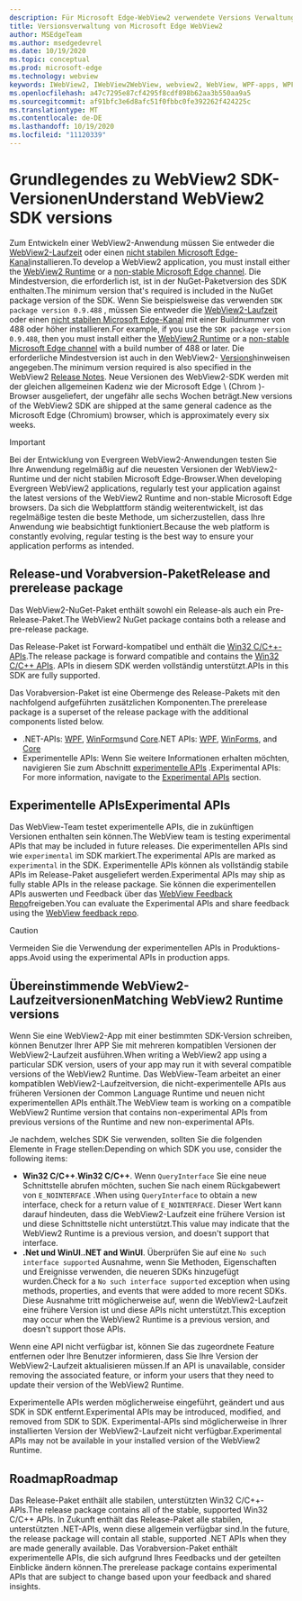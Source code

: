 ```yaml
---
description: Für Microsoft Edge-WebView2 verwendete Versions Verwaltungsmodelle
title: Versionsverwaltung von Microsoft Edge WebView2
author: MSEdgeTeam
ms.author: msedgedevrel
ms.date: 10/19/2020
ms.topic: conceptual
ms.prod: microsoft-edge
ms.technology: webview
keywords: IWebView2, IWebView2WebView, webview2, WebView, WPF-apps, WPF, Edge, ICoreWebView2, ICoreWebView2Host, Browser-Steuerelement, Edge-HTML
ms.openlocfilehash: a47c7295e87cf4295f8cdf898b62aa3b550aa9a5
ms.sourcegitcommit: af91bfc3e6d8afc51f0fbbc0fe392262f424225c
ms.translationtype: MT
ms.contentlocale: de-DE
ms.lasthandoff: 10/19/2020
ms.locfileid: "11120339"
---
```

# <span data-ttu-id="4b1e4-104">Grundlegendes zu WebView2 SDK-Versionen</span><span class="sxs-lookup"><span data-stu-id="4b1e4-104">Understand WebView2 SDK versions</span></span>  

<span data-ttu-id="4b1e4-105">Zum Entwickeln einer WebView2-Anwendung müssen Sie entweder die [WebView2-Laufzeit][MicrosoftDeveloperEdgeWebview2] oder einen [nicht stabilen Microsoft Edge-Kanal][MicrosoftedgeinsiderDownload]installieren.</span><span class="sxs-lookup"><span data-stu-id="4b1e4-105">To develop a WebView2 application, you must install either the [WebView2 Runtime][MicrosoftDeveloperEdgeWebview2] or a [non-stable Microsoft Edge channel][MicrosoftedgeinsiderDownload].</span></span>  <span data-ttu-id="4b1e4-106">Die Mindestversion, die erforderlich ist, ist in der NuGet-Paketversion des SDK enthalten.</span><span class="sxs-lookup"><span data-stu-id="4b1e4-106">The minimum version that's required is included in the NuGet package version of the SDK.</span></span>  <span data-ttu-id="4b1e4-107">Wenn Sie beispielsweise das verwenden `SDK package version 0.9.488` , müssen Sie entweder die [WebView2-Laufzeit][MicrosoftDeveloperEdgeWebview2] oder einen [nicht stabilen Microsoft Edge-Kanal][MicrosoftedgeinsiderDownload] mit einer Buildnummer von 488 oder höher installieren.</span><span class="sxs-lookup"><span data-stu-id="4b1e4-107">For example, if you use the `SDK package version 0.9.488`, then you must install either the [WebView2 Runtime][MicrosoftDeveloperEdgeWebview2] or a [non-stable Microsoft Edge channel][MicrosoftedgeinsiderDownload] with a build number of 488 or later.</span></span>  <span data-ttu-id="4b1e4-108">Die erforderliche Mindestversion ist auch in den WebView2- [Versions][Releasenotes]hinweisen angegeben.</span><span class="sxs-lookup"><span data-stu-id="4b1e4-108">The minimum version required is also specified in the WebView2 [Release Notes][Releasenotes].</span></span>  <span data-ttu-id="4b1e4-109">Neue Versionen des WebView2-SDK werden mit der gleichen allgemeinen Kadenz wie der Microsoft Edge \ (Chrom \)-Browser ausgeliefert, der ungefähr alle sechs Wochen beträgt.</span><span class="sxs-lookup"><span data-stu-id="4b1e4-109">New versions of the WebView2 SDK are shipped at the same general cadence as the Microsoft Edge \(Chromium\) browser, which is approximately every six weeks.</span></span>  

> [!IMPORTANT]
> <span data-ttu-id="4b1e4-110">Bei der Entwicklung von Evergreen WebView2-Anwendungen testen Sie Ihre Anwendung regelmäßig auf die neuesten Versionen der WebView2-Runtime und der nicht stabilen Microsoft Edge-Browser.</span><span class="sxs-lookup"><span data-stu-id="4b1e4-110">When developing Evergreen WebView2 applications, regularly test your application against the latest versions of the WebView2 Runtime and non-stable Microsoft Edge browsers.</span></span>  <span data-ttu-id="4b1e4-111">Da sich die Webplattform ständig weiterentwickelt, ist das regelmäßige testen die beste Methode, um sicherzustellen, dass Ihre Anwendung wie beabsichtigt funktioniert.</span><span class="sxs-lookup"><span data-stu-id="4b1e4-111">Because the web platform is constantly evolving, regular testing is the best way to ensure your application performs as intended.</span></span>  

## <span data-ttu-id="4b1e4-112">Release-und Vorabversion-Paket</span><span class="sxs-lookup"><span data-stu-id="4b1e4-112">Release and prerelease package</span></span>  

<span data-ttu-id="4b1e4-113">Das WebView2-NuGet-Paket enthält sowohl ein Release-als auch ein Pre-Release-Paket.</span><span class="sxs-lookup"><span data-stu-id="4b1e4-113">The WebView2 NuGet package contains both a release and pre-release package.</span></span>  

<span data-ttu-id="4b1e4-114">Das Release-Paket ist Forward-kompatibel und enthält die [Win32 C/C++-APIs][ReferenceWin32].</span><span class="sxs-lookup"><span data-stu-id="4b1e4-114">The release package is forward compatible and contains the [Win32 C/C++ APIs][ReferenceWin32].</span></span>  <span data-ttu-id="4b1e4-115">APIs in diesem SDK werden vollständig unterstützt.</span><span class="sxs-lookup"><span data-stu-id="4b1e4-115">APIs in this SDK are fully supported.</span></span>  

<span data-ttu-id="4b1e4-116">Das Vorabversion-Paket ist eine Obermenge des Release-Pakets mit den nachfolgend aufgeführten zusätzlichen Komponenten.</span><span class="sxs-lookup"><span data-stu-id="4b1e4-116">The prerelease package is a superset of the release package with the additional components listed below.</span></span>  

*   <span data-ttu-id="4b1e4-117">.NET-APIs: [WPF][DotnetMicrosoftWebWebview2WpfNamespace], [WinForms][DotnetMicrosoftWebWebview2WinformsNamespace]und [Core][DotnetMicrosoftWebWebview2CoreNamespace]</span><span class="sxs-lookup"><span data-stu-id="4b1e4-117">.NET APIs: [WPF][DotnetMicrosoftWebWebview2WpfNamespace], [WinForms][DotnetMicrosoftWebWebview2WinformsNamespace], and [Core][DotnetMicrosoftWebWebview2CoreNamespace]</span></span>  
*   <span data-ttu-id="4b1e4-118">Experimentelle APIs: Wenn Sie weitere Informationen erhalten möchten, navigieren Sie zum Abschnitt [experimentelle APIs](#experimental-apis) .</span><span class="sxs-lookup"><span data-stu-id="4b1e4-118">Experimental APIs:  For more information, navigate to the [Experimental APIs](#experimental-apis) section.</span></span>  

## <span data-ttu-id="4b1e4-119">Experimentelle APIs</span><span class="sxs-lookup"><span data-stu-id="4b1e4-119">Experimental APIs</span></span>  

<span data-ttu-id="4b1e4-120">Das WebView-Team testet experimentelle APIs, die in zukünftigen Versionen enthalten sein können.</span><span class="sxs-lookup"><span data-stu-id="4b1e4-120">The WebView team is testing experimental APIs that may be included in future releases.</span></span>  <span data-ttu-id="4b1e4-121">Die experimentellen APIs sind wie `experimental` im SDK markiert.</span><span class="sxs-lookup"><span data-stu-id="4b1e4-121">The experimental APIs are marked as `experimental` in the SDK.</span></span>  <span data-ttu-id="4b1e4-122">Experimentelle APIs können als vollständig stabile APIs im Release-Paket ausgeliefert werden.</span><span class="sxs-lookup"><span data-stu-id="4b1e4-122">Experimental APIs may ship as fully stable APIs in the release package.</span></span>  <span data-ttu-id="4b1e4-123">Sie können die experimentellen APIs auswerten und Feedback über das [WebView Feedback Repo][GithubMicrosoftedgeWebviewfeedback]freigeben.</span><span class="sxs-lookup"><span data-stu-id="4b1e4-123">You can evaluate the Experimental APIs and share feedback using the [WebView feedback repo][GithubMicrosoftedgeWebviewfeedback].</span></span>  

> [!CAUTION]
> <span data-ttu-id="4b1e4-124">Vermeiden Sie die Verwendung der experimentellen APIs in Produktions-apps.</span><span class="sxs-lookup"><span data-stu-id="4b1e4-124">Avoid using the experimental APIs in production apps.</span></span>  

## <span data-ttu-id="4b1e4-125">Übereinstimmende WebView2-Laufzeitversionen</span><span class="sxs-lookup"><span data-stu-id="4b1e4-125">Matching WebView2 Runtime versions</span></span>  

<span data-ttu-id="4b1e4-126">Wenn Sie eine WebView2-App mit einer bestimmten SDK-Version schreiben, können Benutzer Ihrer APP Sie mit mehreren kompatiblen Versionen der WebView2-Laufzeit ausführen.</span><span class="sxs-lookup"><span data-stu-id="4b1e4-126">When writing a WebView2 app using a particular SDK version, users of your app may run it with several compatible versions of the WebView2 Runtime.</span></span>  <span data-ttu-id="4b1e4-127">Das WebView-Team arbeitet an einer kompatiblen WebView2-Laufzeitversion, die nicht-experimentelle APIs aus früheren Versionen der Common Language Runtime und neuen nicht experimentellen APIs enthält.</span><span class="sxs-lookup"><span data-stu-id="4b1e4-127">The WebView team is working on a compatible WebView2 Runtime version that contains non-experimental APIs from previous versions of the Runtime and new non-experimental APIs.</span></span>  

<span data-ttu-id="4b1e4-128">Je nachdem, welches SDK Sie verwenden, sollten Sie die folgenden Elemente in Frage stellen:</span><span class="sxs-lookup"><span data-stu-id="4b1e4-128">Depending on which SDK you use, consider the following items:</span></span> 

*   <span data-ttu-id="4b1e4-129">**Win32 C/C++**.</span><span class="sxs-lookup"><span data-stu-id="4b1e4-129">**Win32 C/C++**.</span></span>  <span data-ttu-id="4b1e4-130">Wenn `QueryInterface` Sie eine neue Schnittstelle abrufen möchten, suchen Sie nach einem Rückgabewert von `E_NOINTERFACE` .</span><span class="sxs-lookup"><span data-stu-id="4b1e4-130">When using `QueryInterface` to obtain a new interface, check for a return value of `E_NOINTERFACE`.</span></span>  <span data-ttu-id="4b1e4-131">Dieser Wert kann darauf hindeuten, dass die WebView2-Laufzeit eine frühere Version ist und diese Schnittstelle nicht unterstützt.</span><span class="sxs-lookup"><span data-stu-id="4b1e4-131">This value may indicate that the WebView2 Runtime is a previous version, and doesn't support that interface.</span></span>  
*   <span data-ttu-id="4b1e4-132">**.Net und WinUI**.</span><span class="sxs-lookup"><span data-stu-id="4b1e4-132">**.NET and WinUI**.</span></span>  <span data-ttu-id="4b1e4-133">Überprüfen Sie auf eine `No such interface supported` Ausnahme, wenn Sie Methoden, Eigenschaften und Ereignisse verwenden, die neueren SDKs hinzugefügt wurden.</span><span class="sxs-lookup"><span data-stu-id="4b1e4-133">Check for a `No such interface supported` exception when using methods, properties, and events that were added to more recent SDKs.</span></span>  <span data-ttu-id="4b1e4-134">Diese Ausnahme tritt möglicherweise auf, wenn die WebView2-Laufzeit eine frühere Version ist und diese APIs nicht unterstützt.</span><span class="sxs-lookup"><span data-stu-id="4b1e4-134">This exception may occur when the WebView2 Runtime is a previous version, and doesn't support those APIs.</span></span>  

<span data-ttu-id="4b1e4-135">Wenn eine API nicht verfügbar ist, können Sie das zugeordnete Feature entfernen oder Ihre Benutzer informieren, dass Sie Ihre Version der WebView2-Laufzeit aktualisieren müssen.</span><span class="sxs-lookup"><span data-stu-id="4b1e4-135">If an API is unavailable, consider removing the associated feature, or inform your users that they need to update their version of the WebView2 Runtime.</span></span>  

<span data-ttu-id="4b1e4-136">Experimentelle APIs werden möglicherweise eingeführt, geändert und aus SDK in SDK entfernt.</span><span class="sxs-lookup"><span data-stu-id="4b1e4-136">Experimental APIs may be introduced, modified, and removed from SDK to SDK.</span></span>  <span data-ttu-id="4b1e4-137">Experimental-APIs sind möglicherweise in Ihrer installierten Version der WebView2-Laufzeit nicht verfügbar.</span><span class="sxs-lookup"><span data-stu-id="4b1e4-137">Experimental APIs may not be available in your installed version of the WebView2 Runtime.</span></span>  

## <span data-ttu-id="4b1e4-138">Roadmap</span><span class="sxs-lookup"><span data-stu-id="4b1e4-138">Roadmap</span></span>  

<span data-ttu-id="4b1e4-139">Das Release-Paket enthält alle stabilen, unterstützten Win32 C/C++-APIs.</span><span class="sxs-lookup"><span data-stu-id="4b1e4-139">The release package contains all of the stable, supported Win32 C/C++ APIs.</span></span>  <span data-ttu-id="4b1e4-140">In Zukunft enthält das Release-Paket alle stabilen, unterstützten .NET-APIs, wenn diese allgemein verfügbar sind.</span><span class="sxs-lookup"><span data-stu-id="4b1e4-140">In the future, the release package will contain all stable, supported .NET APIs when they are made generally available.</span></span>  <span data-ttu-id="4b1e4-141">Das Vorabversion-Paket enthält experimentelle APIs, die sich aufgrund Ihres Feedbacks und der geteilten Einblicke ändern können.</span><span class="sxs-lookup"><span data-stu-id="4b1e4-141">The prerelease package contains experimental APIs that are subject to change based upon your feedback and shared insights.</span></span>  

<!--## Versioning  

After you have used a particular version of the SDK to build your app, your app may end up running with an older or newer version of installed browser binaries.  Until version 1.0.0.0 of WebView2 there may be breaking changes during updates that prevent your SDK from working with different versions of installed browser binaries.  After version 1.0.0.0, different versions of the SDK may work with different versions of the installed browser by using the following best practices.  

1.  To account for breaking changes to the API be sure to check for failure when requesting the DLL export `CreateCoreWebView2Environment` and when running `QueryInterface` on any `CoreWebView2` object.  A return value of `E_NOINTERFACE` indicates that the SDK is not compatible with the Microsoft Edge browser binaries.  
1.  Checking for failure from `QueryInterface` also accounts for cases where the SDK is newer than the version of the Microsoft Edge browser and your app attempts to use an interface of which the Microsoft Edge browser is unaware.  

1.  When an interface is unavailable, you may consider disabling the associated feature if possible, or otherwise informing your users to update their browsers.  -->  

<!--links -->  

[Releasenotes]: ../releasenotes.md "Anmerkungen zu dieser Version von WebView2 SDK | Microsoft docs"  

[DeployedgeChannels]: /deployedge/microsoft-edge-channels "Übersicht über die Microsoft Edge-Kanäle | Microsoft docs"  

[DotnetMicrosoftWebWebview2CoreNamespace]: /dotnet/api/microsoft.web.webview2.core "Microsoft. Web. WebView2. Core-Namespace | Microsoft docs"  
[DotnetMicrosoftWebWebview2WpfNamespace]: /dotnet/api/microsoft.web.webview2.wpf "Microsoft. Web. WebView2. WPF-Namespace | Microsoft docs"  
[DotnetMicrosoftWebWebview2WinformsNamespace]: /dotnet/api/microsoft.web.webview2.winforms "Microsoft. Web. WebView2. WinForms-Namespace | Microsoft docs"  
[ReferenceWin32]: /microsoft-edge/webview2/reference/win32 "WebView2 Win32 C++-Referenz | Microsoft docs"  

[MicrosoftDeveloperEdgeWebview2]: https://developer.microsoft.com/microsoft-edge/webview2/ "Microsoft Edge-WebView2 | Microsoft-Entwickler"  

[GithubMicrosoftedgeWebviewfeedback]: https://github.com/MicrosoftEdge/WebViewFeedback "WebView-Feedback-MicrosoftEdge/WebViewFeedback | GitHub"  

[MicrosoftedgeinsiderDownload]: https://www.microsoftedgeinsider.com/download "Herunterladen von Microsoft Edge-Insider Kanälen"  
